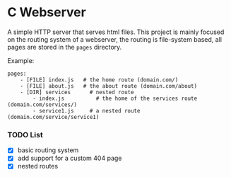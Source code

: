 # C Webserver

A simple HTTP server that serves html files.
This project is mainly focused on the routing system of a webserver,
the routing is file-system based, all pages are stored in the `pages` directory.

Example:
```
pages:
	- [FILE] index.js 	# the home route (domain.com/)
	- [FILE] about.js 	# the about route (domain.com/about)
	- [DIR] services 	  # nested route
		- index.js 		    # the home of the services route (domain.com/services/)
		- service1.js 	  # a nested route (domain.com/service/service1)
```

### TODO List
- [x] basic routing system
- [x] add support for a custom 404 page
- [x] nested routes
